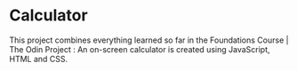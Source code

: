 # Calculator
This project combines everything learned so far in the Foundations Course | The Odin Project : An on-screen calculator is created using JavaScript, HTML and CSS.